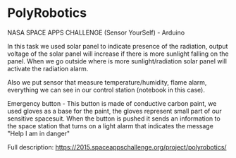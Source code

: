 # PolyRobotics
NASA SPACE APPS CHALLENGE (Sensor YourSelf) - Arduino 

In this task we used solar panel to indicate presence of the radiation, output voltage of the solar panel will increase if there is more sunlight falling on the panel. When we go outside where is more sunlight/radiation solar panel will activate the radiation alarm. 

Also we put sensor that measure temperature/humidity, flame alarm, everything we can see in our control station (notebook in this case). 

Emergency button - This button is made of conductive carbon paint, we used gloves as a base for the paint, the gloves represent small part of our sensitive spacesuit. When the button is pushed it sends an information to the space station that turns on a light alarm that indicates the message "Help I am in danger" 

Full description: https://2015.spaceappschallenge.org/project/polyrobotics/
